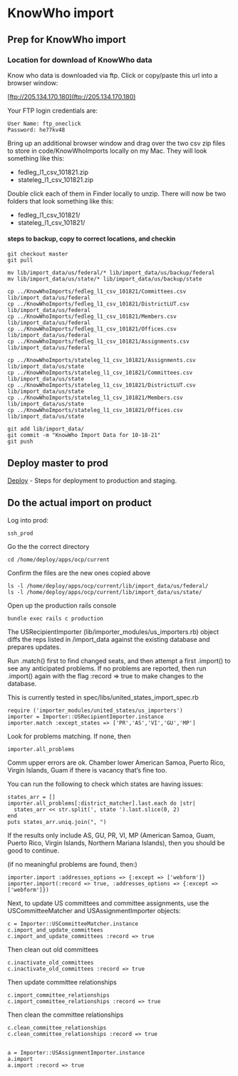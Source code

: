 # KnowWho import

## Prep for KnowWho import

### Location for download of KnowWho data
Know who data is downloaded via ftp.  Click or copy/paste this url into a browser window:

[ftp://205.134.170.180](ftp://205.134.170.180)

Your FTP login credentials are:
```
User Name: ftp_oneclick
Password: he77kv48
```

Bring up an additional browser window and drag over the two csv zip files to store in code/KnowWhoImports locally on my Mac.  They will look something like this:

- fedleg_l1_csv_101821.zip
- stateleg_l1_csv_101821.zip

Double click each of them in Finder locally to unzip.  There will now be two folders that look something like this:

- fedleg_l1_csv_101821/
- stateleg_l1_csv_101821/


#### steps to backup, copy to correct locations, and checkin
```
git checkout master
git pull

mv lib/import_data/us/federal/* lib/import_data/us/backup/federal
mv lib/import_data/us/state/* lib/import_data/us/backup/state

cp ../KnowWhoImports/fedleg_l1_csv_101821/Committees.csv lib/import_data/us/federal
cp ../KnowWhoImports/fedleg_l1_csv_101821/DistrictLUT.csv lib/import_data/us/federal
cp ../KnowWhoImports/fedleg_l1_csv_101821/Members.csv lib/import_data/us/federal
cp ../KnowWhoImports/fedleg_l1_csv_101821/Offices.csv lib/import_data/us/federal
cp ../KnowWhoImports/fedleg_l1_csv_101821/Assignments.csv lib/import_data/us/federal

cp ../KnowWhoImports/stateleg_l1_csv_101821/Assignments.csv lib/import_data/us/state
cp ../KnowWhoImports/stateleg_l1_csv_101821/Committees.csv lib/import_data/us/state
cp ../KnowWhoImports/stateleg_l1_csv_101821/DistrictLUT.csv lib/import_data/us/state
cp ../KnowWhoImports/stateleg_l1_csv_101821/Members.csv lib/import_data/us/state
cp ../KnowWhoImports/stateleg_l1_csv_101821/Offices.csv lib/import_data/us/state

git add lib/import_data/
git commit -m "KnowWho Import Data for 10-18-21"
git push
```

## Deploy master to prod
[Deploy](deploy.html) - Steps for deployment to production and staging.


## Do the actual import on product

Log into prod:
```
ssh_prod
```

Go the the correct directory
```
cd /home/deploy/apps/ocp/current
```

Confirm the files are the new ones copied above
```
ls -l /home/deploy/apps/ocp/current/lib/import_data/us/federal/
ls -l /home/deploy/apps/ocp/current/lib/import_data/us/state/
```

Open up the production rails console
```
bundle exec rails c production
```

The USRecipientImporter (lib/importer_modules/us_importers.rb) object diffs the reps listed in /import_data against the existing database and prepares updates.  

Run .match() first to find changed seats, and then attempt a first .import() to see any anticipated problems.  If no problems are reported, then run .import() again with the flag :record => true to make changes to the database.  

This is currently tested in spec/libs/united_states_import_spec.rb

```
require ('importer_modules/united_states/us_importers')
importer = Importer::USRecipientImporter.instance  
importer.match :except_states => ['PR','AS','VI','GU','MP']
```

Look for problems matching.  If none, then
```
importer.all_problems
```

Comm upper errors are ok.
Chamber lower American Samoa, Puerto Rico, Virgin Islands, Guam if there is vacancy that’s fine too.

You can run the following to check which states are having issues:
```
states_arr = []
importer.all_problems[:district_matcher].last.each do |str|
  states_arr << str.split(', state ').last.slice(0, 2)
end
puts states_arr.uniq.join(", ")
```

If the results only include AS, GU, PR, VI, MP (American Samoa, Guam, Puerto Rico, Virgin Islands, Northern Mariana Islands), then you should be good to continue.

(if no meaningful problems are found, then:)
```
importer.import :addresses_options => {:except => ['webform']}
importer.import(:record => true, :addresses_options => {:except => ['webform']})
```

Next, to update US committees and committee assignments, use the USCommitteeMatcher and USAssignmentImporter objects:
```
c = Importer::USCommitteeMatcher.instance
c.import_and_update_committees
c.import_and_update_committees :record => true
```

Then clean out old committees
```
c.inactivate_old_committees
c.inactivate_old_committees :record => true
```

Then update committee relationships
```
c.import_committee_relationships
c.import_committee_relationships :record => true
```

Then clean the committee relationships
```
c.clean_committee_relationships
c.clean_committee_relationships :record => true


a = Importer::USAssignmentImporter.instance
a.import
a.import :record => true
```
